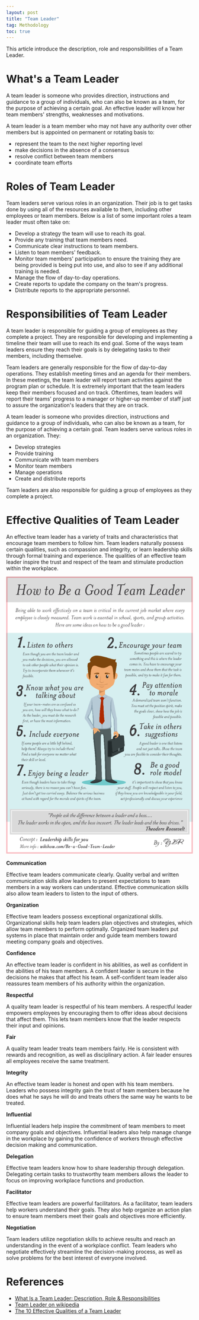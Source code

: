 ```yaml
---
layout: post
title: "Team Leader"
tag: Methodology
toc: true
---
```


This article introduce the description, role and responsibilities of a Team Leader.

<!--more-->

# What's a Team Leader

A team leader is someone who provides direction, instructions and guidance to a group of individuals, who can also be known as a team, for the purpose of achieving a certain goal. An effective leader will know her team members' strengths, weaknesses and motivations.

A team leader is a team member who may not have any authority over other members but is appointed on permanent or rotating basis to:

* represent the team to the next higher reporting level
* make decisions in the absence of a consensus
* resolve conflict between team members
* coordinate team efforts

# Roles of Team Leader

Team leaders serve various roles in an organization. Their job is to get tasks done by using all of the resources available to them, including other employees or team members. Below is a list of some important roles a team leader must often take on:

* Develop a strategy the team will use to reach its goal.
* Provide any training that team members need.
* Communicate clear instructions to team members.
* Listen to team members' feedback.
* Monitor team members' participation to ensure the training they are being provided is being put into use, and also to see if any additional training is needed.
* Manage the flow of day-to-day operations.
* Create reports to update the company on the team's progress.
* Distribute reports to the appropriate personnel.

# Responsibilities of Team Leader

A team leader is responsible for guiding a group of employees as they complete a project. They are responsible for developing and implementing a timeline their team will use to reach its end goal. Some of the ways team leaders ensure they reach their goals is by delegating tasks to their members, including themselve.

Team leaders are generally responsible for the flow of day-to-day operations. They establish meeting times and an agenda for their members. In these meetings, the team leader will report team activities against the program plan or schedule. It is extremely important that the team leaders keep their members focused and on track. Oftentimes, team leaders will report their teams' progress to a manager or higher-up member of staff just to assure the organization's leaders that they are on track.

A team leader is someone who provides direction, instructions and guidance to a group of individuals, who can also be known as a team, for the purpose of achieving a certain goal. Team leaders serve various roles in an organization. They:

* Develop strategies
* Provide training
* Communicate with team members
* Monitor team members
* Manage operations
* Create and distribute reports

Team leaders are also responsible for guiding a group of employees as they complete a project.

# Effective Qualities of Team Leader

An effective team leader has a variety of traits and characteristics that encourage team members to follow him. Team leaders naturally possess certain qualities, such as compassion and integrity, or learn leadership skills through formal training and experience. The qualities of an effective team leader inspire the trust and respect of the team and stimulate production within the workplace.

![How_to_Be_a_Good_Team_Leader](/assets/How_to_Be_a_Good_Team_Leader.png)

**Communication**

Effective team leaders communicate clearly. Quality verbal and written communication skills allow leaders to present expectations to team members in a way workers can understand. Effective communication skills also allow team leaders to listen to the input of others.

**Organization**

Effective team leaders possess exceptional organizational skills. Organizational skills help team leaders plan objectives and strategies, which allow team members to perform optimally. Organized team leaders put systems in place that maintain order and guide team members toward meeting company goals and objectives.

**Confidence**

An effective team leader is confident in his abilities, as well as confident in the abilities of his team members. A confident leader is secure in the decisions he makes that affect his team. A self-confident team leader also reassures team members of his authority within the organization.

**Respectful**

A quality team leader is respectful of his team members. A respectful leader empowers employees by encouraging them to offer ideas about decisions that affect them. This lets team members know that the leader respects their input and opinions.

**Fair**

A quality team leader treats team members fairly. He is consistent with rewards and recognition, as well as disciplinary action. A fair leader ensures all employees receive the same treatment.

**Integrity**

An effective team leader is honest and open with his team members. Leaders who possess integrity gain the trust of team members because he does what he says he will do and treats others the same way he wants to be treated.

**Influential**

Influential leaders help inspire the commitment of team members to meet company goals and objectives. Influential leaders also help manage change in the workplace by gaining the confidence of workers through effective decision making and communication.

**Delegation**

Effective team leaders know how to share leadership through delegation. Delegating certain tasks to trustworthy team members allows the leader to focus on improving workplace functions and production.

**Facilitator**

Effective team leaders are powerful facilitators. As a facilitator, team leaders help workers understand their goals. They also help organize an action plan to ensure team members meet their goals and objectives more efficiently.

**Negotiation**

Team leaders utilize negotiation skills to achieve results and reach an understanding in the event of a workplace conflict. Team leaders who negotiate effectively streamline the decision-making process, as well as solve problems for the best interest of everyone involved.

# References

* [What Is a Team Leader: Description, Role & Responsibilities](http://study.com/academy/lesson/what-is-a-team-leader-description-role-responsibilities.html)
* [Team Leader on wikipedia](https://en.wikipedia.org/wiki/Team_leader)
* [The 10 Effective Qualities of a Team Leader](http://smallbusiness.chron.com/10-effective-qualities-team-leader-23281.html)
